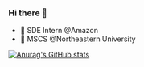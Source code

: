 ### Hi there 👋


- 🔭 SDE Intern @Amazon
- 🌱 MSCS @Northeastern University

[![Anurag's GitHub stats](https://github-readme-stats.vercel.app/api?username=yiyuzhang0604)](https://github.com/anuraghazra/github-readme-stats)
